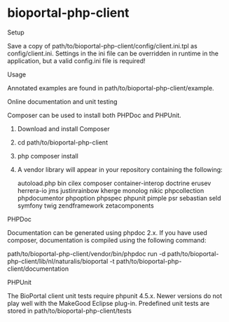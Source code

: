 # bioportal-php-client

Setup

Save a copy of path/to/bioportal-php-client/config/client.ini.tpl as config/client.ini. 
Settings in the ini file can be overridden in runtime in the application, 
but a valid config.ini file is required!


Usage

Annotated examples are found in path/to/bioportal-php-client/example.



Online documentation and unit testing

Composer can be used to install both PHPDoc and PHPUnit.

1. Download and install Composer
2. cd path/to/bioportal-php-client
2. php composer install
3. A vendor library will appear in your repository containing the following:

    autoload.php
    bin
    cilex
    composer
    container-interop
    doctrine
    erusev
    herrera-io
    jms
    justinrainbow
    kherge
    monolog
    nikic
    phpcollection
    phpdocumentor
    phpoption
    phpspec
    phpunit
    pimple
    psr
    sebastian
    seld
    symfony
    twig
    zendframework
    zetacomponents



PHPDoc

Documentation can be generated using phpdoc 2.x. If you have used composer, 
documentation is compiled using the following command:

path/to/bioportal-php-client/vendor/bin/phpdoc run -d path/to/bioportal-php-client/lib/nl/naturalis/bioportal -t path/to/bioportal-php-client/documentation


PHPUnit

The BioPortal client unit tests require phpunit 4.5.x. 
Newer versions do not play well with the MakeGood Eclipse plug-in.
Predefined unit tests are stored in path/to/bioportal-php-client/tests





